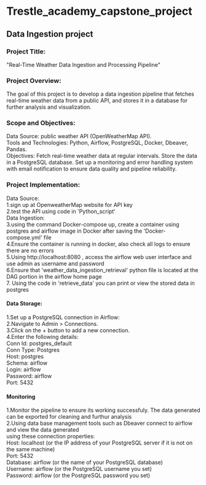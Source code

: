 # Trestle_academy_capstone_project
## Data Ingestion project
### Project Title:
"Real-Time Weather Data Ingestion and Processing Pipeline"

### Project Overview:
The goal of this project is to develop a data ingestion pipeline that fetches real-time weather data from a public API, and stores it in a database for further analysis and visualization.

### Scope and Objectives:
Data Source:  public weather API (OpenWeatherMap API).<br>
Tools and Technologies: Python, Airflow, PostgreSQL, Docker, Dbeaver, Pandas.<br>
Objectives:
Fetch real-time weather data at regular intervals.
Store the data in a PostgreSQL database.
Set up a monitoring and error handling system with email notification to ensure data quality and pipeline reliability.

### Project Implementation:
Data Source:<br>
1.sign up at OpenweatherMap website for API key<br>
2.test the API using code in 'Python_script'<br>
Data Ingestion:<br>
3.using the command Docker-compose up, create a container using postgres and airflow image in Docker after saving the 'Docker-compose.yml' file<br>
4.Ensure the container is running in docker, also check all logs to ensure there are no errors<br>
5.Using http://localhost:8080 , access the airflow web user interface and use admin as username and password<br>
6.Ensure that 'weather_data_ingestion_retrieval' python file is located at the DAG portion in the airflow home page<br>
7. Using the code in 'retrieve_data' you can print or view the stored data in postgres<br>

#### Data Storage:<br>
1.Set up a PostgreSQL connection in Airflow:<br>
2.Navigate to Admin > Connections.<br>
3.Click on the + button to add a new connection.<br>
4.Enter the following details:<br>
Conn Id: postgres_default<br>
Conn Type: Postgres<br>
Host: postgres<br>
Schema: airflow<br>
Login: airflow<br>
Password: airflow<br>
Port: 5432<br>
#### Monitoring
1.Monitor the pipeline to ensure its working successfuly. The data generated can be exported for cleaning and furthur analysis<br>
2.Using data base management tools such as Dbeaver connect to airflow and view the data generated<br>
using these connection properties:<br>
Host: localhost (or the IP address of your PostgreSQL server if it is not on the same machine)<br>
Port: 5432<br>
Database: airflow (or the name of your PostgreSQL database)<br>
Username: airflow (or the PostgreSQL username you set)<br>
Password: airflow (or the PostgreSQL password you set)<br>

